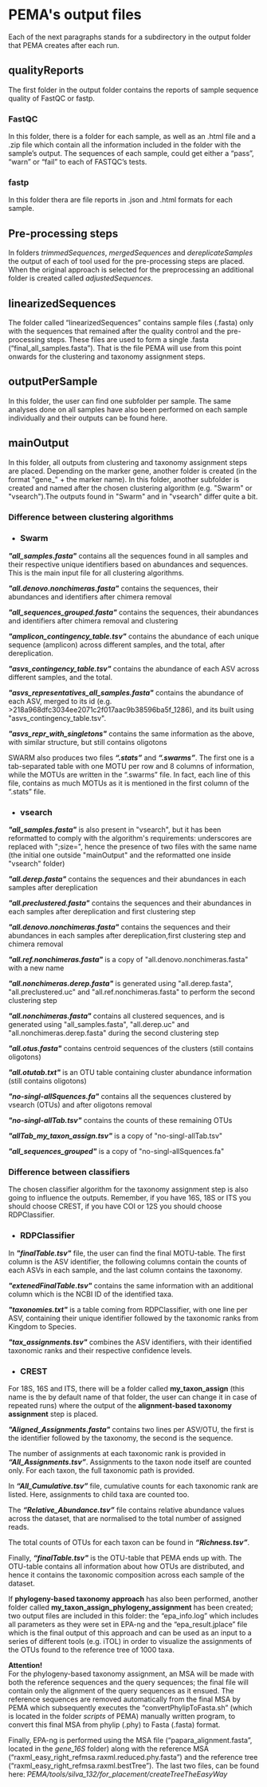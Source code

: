 # PEMA's output files
Each of the next paragraphs stands for a subdirectory in the output folder that PEMA creates after each run.

## qualityReports

The first folder in the output folder contains the reports of sample sequence quality of FastQC or fastp. 

### FastQC
In this folder, there is a folder for each sample, as well as an .html file and a .zip file which contain all the information included in the folder with the sample’s output. The sequences of each sample, could get either a “pass”, “warn” or “fail” to each of FASTQC’s tests. 

### fastp
In this folder thera are file reports in .json and .html formats for each sample.

## Pre-processing steps
In folders *trimmedSequences*, *mergedSequences* and *dereplicateSamples* the output of each of tool used for the pre-processing steps are placed. When the original approach is selected for the preprocessing an additional folder is created called *adjustedSequences*.

## linearizedSequences

The folder called “linearizedSequences” contains sample files (.fasta) only with the sequences that remained after the quality control and the pre-processing steps. These files are used to form a single .fasta (“final_all_samples.fasta”). That is the file PEMA will use from this point onwards for the clustering and taxonomy assignment steps.

## outputPerSample
In this folder, the user can find one subfolder per sample. The same analyses done on all samples have also been performed on each sample individually and their outputs can be found here.

## mainOutput

In this folder, all outputs from clustering and taxonomy assignment steps are placed. Depending on the marker gene, another folder is created (in the format "gene_" + the marker name). 
In this folder, another subfolder is created and named after the chosen clustering algorithm (e.g. "Swarm" or "vsearch").The outputs found in "Swarm" and in "vsearch" differ quite a bit.

### Difference between clustering algorithms

* ### Swarm
 
***"all_samples.fasta"*** contains all the sequences found in all samples and their respective unique identifiers based on abundances and sequences. This is the main input file for all clustering algorithms.

***"all.denovo.nonchimeras.fasta"*** contains the sequences, their abundances and identifiers after chimera removal

***"all_sequences_grouped.fasta"*** contains the sequences, their abundances and identifiers after chimera removal and clustering

***"amplicon_contingency_table.tsv"*** contains the abundance of each unique sequence (amplicon) across different samples, and the total, after dereplication.

***"asvs_contingency_table.tsv"*** contains the abundance of each ASV across different samples, and the total.

***"asvs_representatives_all_samples.fasta"*** contains the abundance of each ASV, merged to its id (e.g. >218a968dfc3034ee2071c2f017aac9b38596ba5f_1286), and its built using "asvs_contingency_table.tsv".

***"asvs_repr_with_singletons"*** contains the same information as the above, with similar structure, but still contains oligotons

SWARM also produces two files ***“.stats”*** and ***“.swarms”***. The first one is a tab-separated table with one MOTU per row and 8 columns of information, while  the MOTUs are written in the “.swarms” file. In fact, each line of this file, contains as much MOTUs as it is mentioned in the first column of the “.stats” file.


* ### vsearch

***"all_samples.fasta"*** is also present in "vsearch", but it has been reformatted to comply with the algorithm's requirements: underscores are replaced with ";size=", hence the presence of two files with the same name (the initial one outside "mainOutput" and the reformatted one inside "vsearch" folder)

***"all.derep.fasta"*** contains the sequences and their abundances in each samples after dereplication

***"all.preclustered.fasta"*** contains the sequences and their abundances in each samples after dereplication and first clustering step

***"all.denovo.nonchimeras.fasta"*** contains the sequences and their abundances in each samples after dereplication,first clustering step and chimera removal

***"all.ref.nonchimeras.fasta"*** is a copy of "all.denovo.nonchimeras.fasta" with a new name

***"all.nonchimeras.derep.fasta"*** is generated using "all.derep.fasta", "all.preclustered.uc" and "all.ref.nonchimeras.fasta" to perform the second clustering step

***"all.nonchimeras.fasta"*** contains all clustered sequences, and is generated using "all_samples.fasta", "all.derep.uc" and "all.nonchimeras.derep.fasta" during the second clustering step

***"all.otus.fasta"*** contains centroid sequences of the clusters (still contains oligotons)

***"all.otutab.txt"*** is an OTU table containing cluster abundance information (still contains oligotons)

***"no-singl-allSquences.fa"*** contains all the sequences clustered by vsearch (OTUs) and after oligotons removal

***"no-singl-allTab.tsv"*** contains the counts of these remaining OTUs

***"allTab_my_taxon_assign.tsv"*** is a copy of "no-singl-allTab.tsv"

***"all_sequences_grouped"*** is a copy of "no-singl-allSquences.fa"


### Difference between classifiers

The chosen classifier algorithm for the taxonomy assignment step is also going to influence the outputs. Remember, if you have 16S, 18S or ITS you should choose CREST, if you have COI or 12S you should choose RDPClassifier. 

* ### RDPClassifier

In ***"finalTable.tsv"*** file, the user can find the final MOTU-table. The first column is the ASV identifier, the following columns contain the counts of each ASVs in each sample, and the last column contains the taxonomy.

***"extenedFinalTable.tsv"*** contains the same information with an additional column which is the NCBI ID of the identified taxa.

***"taxonomies.txt"*** is a table coming from RDPClassifier, with one line per ASV, containing their unique identifier followed by the taxonomic ranks from Kingdom to Species.

***"tax_assignments.tsv"*** combines the ASV identifiers, with their identified taxonomic ranks and their respective confidence levels.


* ### CREST

For 18S, 16S and ITS, there will be a folder called **my_taxon_assign** (this name is the by default name of that folder, the user can change it in case of repeated runs) where the output of the **alignment-based taxonomy assignment** step is placed.

***"Aligned_Assignments.fasta"*** contains two lines per ASV/OTU, the first is the identifier followed by the taxonomy, the second is the sequence.

The number of assignments at each taxonomic rank is provided in ***“All_Assignments.tsv”***. Assignments to the taxon node itself are counted only. For each taxon, the full taxonomic path is provided.

In ***“All_Cumulative.tsv”*** file, cumulative counts for each taxonomic rank are listed. Here, assignments to child taxa are counted too.

The ***“Relative_Abundance.tsv”*** file contains relative abundance values across the dataset, that are normalised to the total number of assigned reads.

The total counts of OTUs for each taxon can be found in ***“Richness.tsv”***. 

Finally, ***“finalTable.tsv"*** is the OTU-table that PEMA ends up with. The OTU-table contains all information about how OTUs are distributed, and hence it contains the taxonomic composition across each sample of the dataset.


If **phylogeny-based taxonomy approach** has also been performed, another folder called **my_taxon_assign_phylogeny_assignment** has been created;  two output files are included in this folder: the “epa_info.log” which includes all parameters as they were set in EPA-ng and the “epa_result.jplace” file which is the final output of this approach and can be used as an input to a series of different tools (e.g. iTOL) in order to visualize the assignments of the OTUs found to the reference tree of 1000 taxa.



**Attention!**
<br/>
For the phylogeny-based taxonomy assignment, an MSA will be made with both the reference sequences and the query sequences; the final file will contain only the alignment of the query sequences as it ensued. The reference sequences are removed automatically from the final MSA by PEMA which subsequently executes the “convertPhylipToFasta.sh” (which is located in the folder *scripts* of PEMA) manually written program, to convert this final MSA from phylip (.phy) to Fasta (.fasta) format. 

Finally, EPA-ng is performed using the MSA file (“papara_alignment.fasta”, located in the *gene_16S* folder) along with the reference MSA (“raxml_easy_right_refmsa.raxml.reduced.phy.fasta”) and the reference tree (“raxml_easy_right_refmsa.raxml.bestTree”). The last two files, can be found here: *PEMA/tools/silva_132/for_placement/createTreeTheEasyWay*
